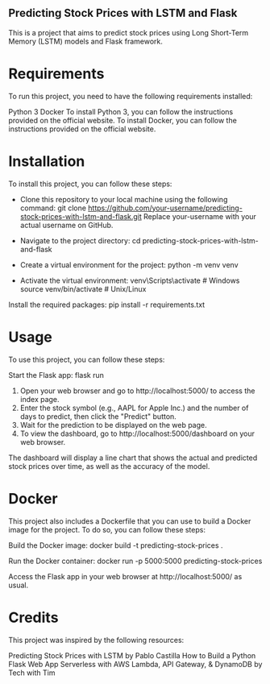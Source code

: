 ﻿## Predicting Stock Prices with LSTM and Flask
This is a project that aims to predict stock prices using Long Short-Term Memory (LSTM) models and Flask framework.

# Requirements
To run this project, you need to have the following requirements installed:

Python 3
Docker
To install Python 3, you can follow the instructions provided on the official website. To install Docker, you can follow the instructions provided on the official website.

# Installation
To install this project, you can follow these steps:

- Clone this repository to your local machine using the following command:
git clone https://github.com/your-username/predicting-stock-prices-with-lstm-and-flask.git
Replace your-username with your actual username on GitHub.

- Navigate to the project directory:
cd predicting-stock-prices-with-lstm-and-flask

- Create a virtual environment for the project:
python -m venv venv

- Activate the virtual environment:
venv\Scripts\activate  # Windows
source venv/bin/activate  # Unix/Linux

Install the required packages:
pip install -r requirements.txt

# Usage
To use this project, you can follow these steps:

Start the Flask app:
flask run

1) Open your web browser and go to http://localhost:5000/ to access the index page.
2) Enter the stock symbol (e.g., AAPL for Apple Inc.) and the number of days to predict, then click the "Predict" button.
3) Wait for the prediction to be displayed on the web page.
4) To view the dashboard, go to http://localhost:5000/dashboard on your web browser.

The dashboard will display a line chart that shows the actual and predicted stock prices over time, as well as the accuracy of the model.

# Docker
This project also includes a Dockerfile that you can use to build a Docker image for the project. To do so, you can follow these steps:

Build the Docker image:
docker build -t predicting-stock-prices .

Run the Docker container:
docker run -p 5000:5000 predicting-stock-prices

Access the Flask app in your web browser at http://localhost:5000/ as usual.

# Credits
This project was inspired by the following resources:

Predicting Stock Prices with LSTM by Pablo Castilla
How to Build a Python Flask Web App Serverless with AWS Lambda, API Gateway, & DynamoDB by Tech with Tim
